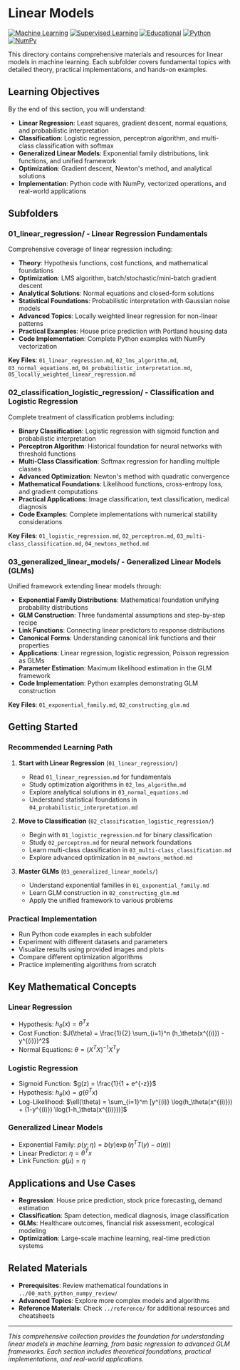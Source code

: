 # Linear Models

[![Machine Learning](https://img.shields.io/badge/Machine%20Learning-Linear%20Models-blue.svg)](https://en.wikipedia.org/wiki/Linear_model)
[![Supervised Learning](https://img.shields.io/badge/Supervised%20Learning-Regression%20%26%20Classification-green.svg)](https://en.wikipedia.org/wiki/Supervised_learning)
[![Educational](https://img.shields.io/badge/Educational-Course%20Materials-orange.svg)](https://github.com)
[![Python](https://img.shields.io/badge/Python-3.8+-yellow.svg)](https://python.org)
[![NumPy](https://img.shields.io/badge/NumPy-Scientific%20Computing-red.svg)](https://numpy.org)

This directory contains comprehensive materials and resources for linear models in machine learning. Each subfolder covers fundamental topics with detailed theory, practical implementations, and hands-on examples.

## Learning Objectives

By the end of this section, you will understand:
- **Linear Regression**: Least squares, gradient descent, normal equations, and probabilistic interpretation
- **Classification**: Logistic regression, perceptron algorithm, and multi-class classification with softmax
- **Generalized Linear Models**: Exponential family distributions, link functions, and unified framework
- **Optimization**: Gradient descent, Newton's method, and analytical solutions
- **Implementation**: Python code with NumPy, vectorized operations, and real-world applications

## Subfolders

### **01_linear_regression/** - Linear Regression Fundamentals
Comprehensive coverage of linear regression including:
- **Theory**: Hypothesis functions, cost functions, and mathematical foundations
- **Optimization**: LMS algorithm, batch/stochastic/mini-batch gradient descent
- **Analytical Solutions**: Normal equations and closed-form solutions
- **Statistical Foundations**: Probabilistic interpretation with Gaussian noise models
- **Advanced Topics**: Locally weighted linear regression for non-linear patterns
- **Practical Examples**: House price prediction with Portland housing data
- **Code Implementation**: Complete Python examples with NumPy vectorization

**Key Files**: `01_linear_regression.md`, `02_lms_algorithm.md`, `03_normal_equations.md`, `04_probabilistic_interpretation.md`, `05_locally_weighted_linear_regression.md`

### **02_classification_logistic_regression/** - Classification and Logistic Regression
Complete treatment of classification problems including:
- **Binary Classification**: Logistic regression with sigmoid function and probabilistic interpretation
- **Perceptron Algorithm**: Historical foundation for neural networks with threshold functions
- **Multi-Class Classification**: Softmax regression for handling multiple classes
- **Advanced Optimization**: Newton's method with quadratic convergence
- **Mathematical Foundations**: Likelihood functions, cross-entropy loss, and gradient computations
- **Practical Applications**: Image classification, text classification, medical diagnosis
- **Code Examples**: Complete implementations with numerical stability considerations

**Key Files**: `01_logistic_regression.md`, `02_perceptron.md`, `03_multi-class_classification.md`, `04_newtons_method.md`

### **03_generalized_linear_models/** - Generalized Linear Models (GLMs)
Unified framework extending linear models through:
- **Exponential Family Distributions**: Mathematical foundation unifying probability distributions
- **GLM Construction**: Three fundamental assumptions and step-by-step recipe
- **Link Functions**: Connecting linear predictors to response distributions
- **Canonical Forms**: Understanding canonical link functions and their properties
- **Applications**: Linear regression, logistic regression, Poisson regression as GLMs
- **Parameter Estimation**: Maximum likelihood estimation in the GLM framework
- **Code Implementation**: Python examples demonstrating GLM construction

**Key Files**: `01_exponential_family.md`, `02_constructing_glm.md`

## Getting Started

### **Recommended Learning Path**

1. **Start with Linear Regression** (`01_linear_regression/`)
   - Read `01_linear_regression.md` for fundamentals
   - Study optimization algorithms in `02_lms_algorithm.md`
   - Explore analytical solutions in `03_normal_equations.md`
   - Understand statistical foundations in `04_probabilistic_interpretation.md`

2. **Move to Classification** (`02_classification_logistic_regression/`)
   - Begin with `01_logistic_regression.md` for binary classification
   - Study `02_perceptron.md` for neural network foundations
   - Learn multi-class classification in `03_multi-class_classification.md`
   - Explore advanced optimization in `04_newtons_method.md`

3. **Master GLMs** (`03_generalized_linear_models/`)
   - Understand exponential families in `01_exponential_family.md`
   - Learn GLM construction in `02_constructing_glm.md`
   - Apply the unified framework to various problems

### **Practical Implementation**
- Run Python code examples in each subfolder
- Experiment with different datasets and parameters
- Visualize results using provided images and plots
- Compare different optimization algorithms
- Practice implementing algorithms from scratch

## Key Mathematical Concepts

### **Linear Regression**
- Hypothesis: $h_\theta(x) = \theta^T x$
- Cost Function: $J(\theta) = \frac{1}{2} \sum_{i=1}^n (h_\theta(x^{(i)}) - y^{(i)})^2$
- Normal Equations: $\theta = (X^T X)^{-1} X^T y$

### **Logistic Regression**
- Sigmoid Function: $g(z) = \frac{1}{1 + e^{-z}}$
- Hypothesis: $h_\theta(x) = g(\theta^T x)$
- Log-Likelihood: $\ell(\theta) = \sum_{i=1}^m [y^{(i)} \log(h_\theta(x^{(i)})) + (1-y^{(i)}) \log(1-h_\theta(x^{(i)}))]$

### **Generalized Linear Models**
- Exponential Family: $p(y; \eta) = b(y) \exp(\eta^T T(y) - a(\eta))$
- Linear Predictor: $\eta = \theta^T x$
- Link Function: $g(\mu) = \eta$

## Applications and Use Cases

- **Regression**: House price prediction, stock price forecasting, demand estimation
- **Classification**: Spam detection, medical diagnosis, image classification
- **GLMs**: Healthcare outcomes, financial risk assessment, ecological modeling
- **Optimization**: Large-scale machine learning, real-time prediction systems

## Related Materials

- **Prerequisites**: Review mathematical foundations in `../00_math_python_numpy_review/`
- **Advanced Topics**: Explore more complex models and algorithms
- **Reference Materials**: Check `../reference/` for additional resources and cheatsheets

---

*This comprehensive collection provides the foundation for understanding linear models in machine learning, from basic regression to advanced GLM frameworks. Each section includes theoretical foundations, practical implementations, and real-world applications.* 